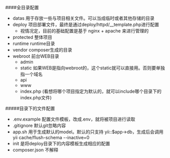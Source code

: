 ####全目录配置

* datas 用于存放一些与项目相关文件。可以当成临时或者其他存储的目录
* deploy 项目部署文件，最终是通过deploy/httpd/__template.php进行配置
    * 视情况定，目前的基础配置是基于 nginx + apache 来进行管理的
* protected 整体项目
* runtime runtime目录
* vendor composer生成的目录
* webroot 前台WEB目录
    * admin
    * static 如果WEB是指向webroot的，这个static就可以直接用。否则要单独指一个域名
    * api
    * www
    * index.php (看想将哪个项目指定为默认的，就可以include哪个目录下的index.php文件) 


#####目录下的文件配置
* .env.example 配置文件模板，改成.env，就将被项目进行读取
* .gitignore 默认git忽略内容
* app.sh 用于生成默认的model。默认的只支持 yii::$app->db，生成后会调用yii cache/flush-schema --inactive=0
* init 是将deploy目录下的内容模板生成相应的配置
* composer.json 不解释 
